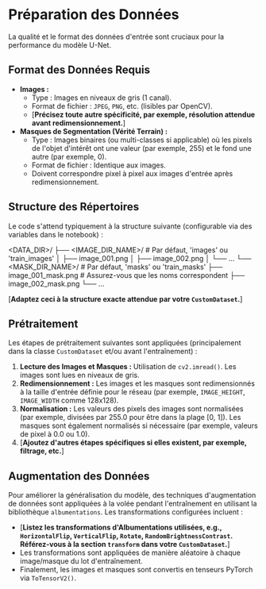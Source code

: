 # Préparation des Données

La qualité et le format des données d'entrée sont cruciaux pour la performance du modèle U-Net.

## Format des Données Requis

* **Images :**
    * Type : Images en niveaux de gris (1 canal).
    * Format de fichier : `JPEG`, `PNG`, etc. (lisibles par OpenCV).
    * [**Précisez toute autre spécificité, par exemple, résolution attendue avant redimensionnement.**]
* **Masques de Segmentation (Vérité Terrain) :**
    * Type : Images binaires (ou multi-classes si applicable) où les pixels de l'objet d'intérêt ont une valeur (par exemple, 255) et le fond une autre (par exemple, 0).
    * Format de fichier : Identique aux images.
    * Doivent correspondre pixel à pixel aux images d'entrée après redimensionnement.

## Structure des Répertoires

Le code s'attend typiquement à la structure suivante (configurable via des variables dans le notebook) :

&lt;DATA_DIR>/
├── &lt;IMAGE_DIR_NAME>/       # Par défaut, 'images' ou 'train_images'
│   ├── image_001.png
│   ├── image_002.png
│   └── ...
└── &lt;MASK_DIR_NAME>/        # Par défaut, 'masks' ou 'train_masks'
├── image_001_mask.png  # Assurez-vous que les noms correspondent
├── image_002_mask.png
└── ...

[**Adaptez ceci à la structure exacte attendue par votre `CustomDataset`.**]

## Prétraitement

Les étapes de prétraitement suivantes sont appliquées (principalement dans la classe `CustomDataset` et/ou avant l'entraînement) :
1.  **Lecture des Images et Masques :** Utilisation de `cv2.imread()`. Les images sont lues en niveaux de gris.
2.  **Redimensionnement :** Les images et les masques sont redimensionnés à la taille d'entrée définie pour le réseau (par exemple, `IMAGE_HEIGHT`, `IMAGE_WIDTH` comme 128x128).
3.  **Normalisation :** Les valeurs des pixels des images sont normalisées (par exemple, divisées par 255.0 pour être dans la plage [0, 1]). Les masques sont également normalisés si nécessaire (par exemple, valeurs de pixel à 0.0 ou 1.0).
4.  [**Ajoutez d'autres étapes spécifiques si elles existent, par exemple, filtrage, etc.**]

## Augmentation des Données

Pour améliorer la généralisation du modèle, des techniques d'augmentation de données sont appliquées à la volée pendant l'entraînement en utilisant la bibliothèque `albumentations`. Les transformations configurées incluent :
* [**Listez les transformations d'Albumentations utilisées, e.g., `HorizontalFlip`, `VerticalFlip`, `Rotate`, `RandomBrightnessContrast`. Référez-vous à la section `transform` dans votre `CustomDataset`.**]
* Les transformations sont appliquées de manière aléatoire à chaque image/masque du lot d'entraînement.
* Finalement, les images et masques sont convertis en tenseurs PyTorch via `ToTensorV2()`.

